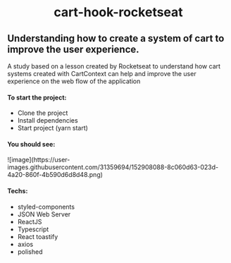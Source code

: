 <h1 align="center">cart-hook-rocketseat</h1>

## Understanding how to create a system of cart to improve the user experience.

A study based on a lesson created by Rocketseat to understand how cart systems created with CartContext can help and improve the user experience on the web flow of the application

<h4>To start the project:</h4>

- Clone the project
- Install dependencies
- Start project (yarn start)

<h4>You should see:</h4>
![image](https://user-images.githubusercontent.com/31359694/152908088-8c060d63-023d-4a20-860f-4b590d6d8d48.png)

<h4>Techs:</h4>

- styled-components
- JSON Web Server
- ReactJS
- Typescript
- React toastify
- axios
- polished

